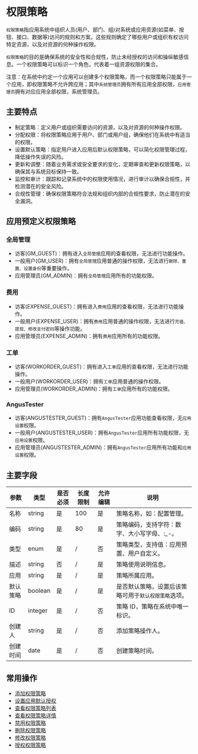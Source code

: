 权限策略
===

`权限策略`指应用系统中组织人员(用户、部门、组)对系统或应用资源(如菜单、按钮、接口、数据等)访问的规则和方案。这些规则确定了哪些用户或组织有权访问特定资源，以及对资源的何种操作权限。

`权限策略`的目的是确保系统的安全性和合规性，防止未经授权的访问和操纵敏感信息。一个权限策略可以标识一个角色，代表着一组资源权限的集合。

注意：在系统中约定一个应用可以创建多个权限策略，而一个权限策略只能属于一个应用，即权限策略不允许跨应用；其中`系统管理员`拥有所有应用全部权限，`应用管理员`拥有对应应用全部权限，系统管理员。

## 主要特点

- 制定策略：定义用户或组织需要访问的资源，以及对资源的何种操作权限。
- 分配权限：将权限策略应用于用户、部门或用户组，确保他们在系统中有适当的权限。
- 设置默认策略：指定用户进入应用后默认权限策略，可以简化权限管理过程，降低操作失误的风险。
- 更新和调整：随着业务需求或安全要求的变化，定期审查和更新权限策略，以确保其与系统目标保持一致。
- 监控和审计：跟踪和记录系统中的权限使用情况，进行审计以确保合规性，并检测潜在的安全风险。
- 合规性管理：确保权限策略符合法规和组织内部的合规性要求，防止潜在的安全漏洞。

## 应用预定义权限策略

### 全局管理

- 访客(GM_GUEST)：拥有进入`全局管理`应用的查看权限，无法进行功能操作。	
- 一般用户(GM_USER)：拥有`全局管理`应用普通的操作权限，无法进行`删除、重置、设置身份`等重要操作。
- 应用管理员(GM_ADMIN)：拥有`全局管理`应用所有的功能权限。

### 费用

- 访客(EXPENSE_GUEST)：拥有进入`费用`应用的查看权限，无法进行功能操作。
- 一般用户(EXPENSE_USER)：拥有`费用`应用普通的操作权限，无法进行`充值、提现、修改支付密码`等操作功能。
- 应用管理员(EXPENSE_ADMIN)：拥有`费用`应用所有的功能权限。

### 工单

- 访客(WORKORDER_GUEST)：拥有进入`工单`应用的查看权限，无法进行功能操作。
- 一般用户(WORKORDER_USER)：拥有`工单`应用普通的操作权限。
- 应用管理员(WORKORDER_ADMIN)：拥有`工单`应用所有的功能权限。

### AngusTester

- 访客(ANGUSTESTER_GUEST)：拥有`AngusTester`应用功能查看权限，无`应用设置`权限。
- 一般用户(ANGUSTESTER_USER)：拥有`AngusTester`应用所有功能权限，无`应用设置`权限。
- 应用管理员(ANGUSTESTER_ADMIN)：拥有`AngusTester`应用所有功能和`应用设置`权限。

## 主要字段

| 参数     | 类型    | 是否必须 | 长度限制 | 允许编辑 | 说明                                                 |
| -------- | ------- | -------- | -------- | -------- | ---------------------------------------------------- |
| 名称     | string  | 是       | 100      | 是       | 策略名称，如：配置管理。                             |
| 编码     | string  | 是       | 80       | 是       | 策略编码，支持字符：数字、大小写字母、:\_-。         |
| 类型     | enum    | 是       | /        | 否       | 策略类型，支持值：应用预置、用户自定义。             |
| 描述     | string  | 否       | /        | 是       | 策略使用说明信息。                                   |
| 应用     | string  | 是       | /        | 是       | 策略所属应用。                                       |
| 默认策略 | boolean | 是       | /        | 是       | 是否默认策略，设置后该策略可用于`默认权限策略`选项。 |
| ID       | integer | 是       | /        | 否       | 策略 ID，策略在系统中唯一标识。                      |
| 创建人   | string  | 是       | /        | 否       | 添加策略操作人。                                     |
| 创建时间 | date    | 是       | /        | 否       | 创建策略时间。                                       |

## 常用操作

- [添加权限策略](https://www.xcan.cloud/help/doc/205515877330714629?c=209786779924958778)
- [设置应用默认授权](https://www.xcan.cloud/help/doc/205515877330714629?c=209786859381853899)
- [查看权限策略列表](https://www.xcan.cloud/help/doc/205515877330714629?c=209786859381853900)
- [查看权限策略详情](https://www.xcan.cloud/help/doc/205515877330714629?c=209786779924958780)
- [禁用权限策略](https://www.xcan.cloud/help/doc/205515877330714629?c=209786859381853902)
- [删除权限策略](https://www.xcan.cloud/help/doc/205515877330714629?c=209786779924958783)
- [修改权限策略](https://www.xcan.cloud/help/doc/205515877330714629?c=209786779924958784)
- [授权权限策略](https://www.xcan.cloud/help/doc/205515877330714629?c=209786779924958785)